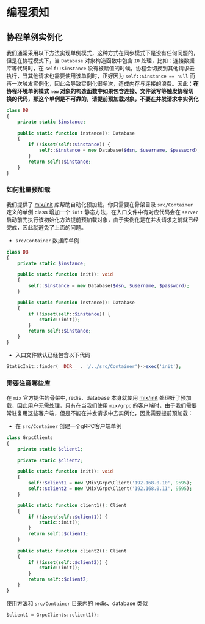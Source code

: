 # 编程须知

## 协程单例实例化

我们通常采用以下方法实现单例模式，这种方式在同步模式下是没有任何问题的，但是在协程模式下，当 `Database` 对象构造函数中包含 `IO` 处理，比如：连接数据库等代码时，在 `self::$instance`
没有被赋值的时候，协程会切换到其他请求去执行，当其他请求也需要使用该单例时，正好因为 `self::$instance == null` 而再一次触发实例化，因此会导致实例化很多次，造成内存与连接的浪费。因此：**在协程环境单例模式 `new` 对象的构造函数中如果包含连接、文件读写等触发协程切换的代码，那这个单例是不可靠的，请提前预加载对象，不要在并发请求中实例化**

```php
class DB
{
    private static $instance;
    
    public static function instance(): Database
    {
        if (!isset(self::$instance)) {
            self::$instance = new Database($dsn, $username, $password);
        }
        return self::$instance;
    }
}
```

### 如何批量预加载

我们提供了 [mix/init](zh-cn/mix-init.md) 库帮助自动化预加载，你只需要在骨架目录 `src/Container` 定义的单例 class 增加一个 `init`
静态方法，在入口文件中有对应代码会在 `server` 启动前先执行该初始化方法提前预加载对象，由于实例化是在并发请求之前就已经完成，因此就避免了上面的问题。

- `src/Container` 数据库单例

```php
class DB
{
    private static $instance;

    public static function init(): void
    {
        self::$instance = new Database($dsn, $username, $password);
    }

    public static function instance(): Database
    {
        if (!isset(self::$instance)) {
            static::init();
        }
        return self::$instance;
    }
}
```

- 入口文件默认已经包含以下代码

```php
StaticInit::finder(__DIR__ . '/../src/Container')->exec('init');
```

### 需要注意哪些库

在 `mix` 官方提供的骨架中, redis、database 本身就使用 [mix/init](zh-cn/mix-init.md) 处理好了预加载，因此用户无需处理，只有在当我们使用 `mix/grpc` 的客户端时，由于我们需要常驻复用这些客户端，但是不能在并发请求中去实例化，因此需要提前预加载：

- 在 `src/Container` 创建一个gRPC客户端单例

```php
class GrpcClients
{
    private static $client1;
    
    private static $client2;

    public static function init(): void
    {
        self::$client1 = new \Mix\Grpc\Client('192.168.0.10', 9595);
        self::$client2 = new \Mix\Grpc\Client('192.168.0.11', 9595);
    }

    public static function client1(): Client
    {
        if (!isset(self::$client1)) {
            static::init();
        }
        return self::$client1;
    }
    
    public static function client2(): Client
    {
        if (!isset(self::$client2)) {
            static::init();
        }
        return self::$client2;
    }
}
```

使用方法和 `src/Container` 目录内的 redis、database 类似

```
$client1 = GrpcClients::client1();
```
